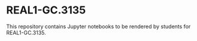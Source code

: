 # REAL1-GC.3135
This repository contains Jupyter notebooks to be rendered by students for REAL1-GC.3135.
